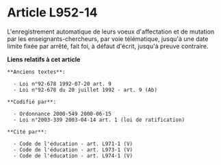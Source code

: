 # Article L952-14

L'enregistrement automatique de leurs voeux d'affectation et de mutation par les enseignants-chercheurs, par voie
télématique, jusqu'à une date limite fixée par arrêté, fait foi, à défaut d'écrit, jusqu'à preuve contraire.

**Liens relatifs à cet article**

	**Anciens textes**:

	  - Loi n°92-678 1992-07-20 art. 9
	  - Loi n°92-678 du 20 juillet 1992 - art. 9 (Ab)

	**Codifié par**:

	  - Ordonnance 2000-549 2000-06-15
	  - Loi n°2003-339 2003-04-14 art. 1 (loi de ratification)

	**Cité par**:

	  - Code de l'éducation - art. L971-1 (V)
	  - Code de l'éducation - art. L973-1 (V)
	  - Code de l'éducation - art. L974-1 (V)
